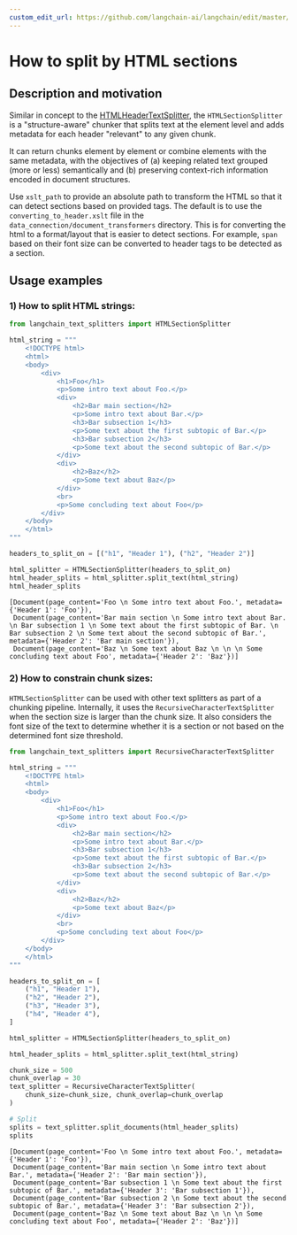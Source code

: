```yaml
---
custom_edit_url: https://github.com/langchain-ai/langchain/edit/master/docs/docs/how_to/HTML_section_aware_splitter.ipynb
---
```

# How to split by HTML sections
## Description and motivation
Similar in concept to the [HTMLHeaderTextSplitter](/docs/how_to/HTML_header_metadata_splitter), the `HTMLSectionSplitter` is a "structure-aware" chunker that splits text at the element level and adds metadata for each header "relevant" to any given chunk.

It can return chunks element by element or combine elements with the same metadata, with the objectives of (a) keeping related text grouped (more or less) semantically and (b) preserving context-rich information encoded in document structures.

Use `xslt_path` to provide an absolute path to transform the HTML so that it can detect sections based on provided tags. The default is to use the `converting_to_header.xslt` file in the `data_connection/document_transformers` directory. This is for converting the html to a format/layout that is easier to detect sections. For example, `span` based on their font size can be converted to header tags to be detected as a section.

## Usage examples
### 1) How to split HTML strings:


```python
from langchain_text_splitters import HTMLSectionSplitter

html_string = """
    <!DOCTYPE html>
    <html>
    <body>
        <div>
            <h1>Foo</h1>
            <p>Some intro text about Foo.</p>
            <div>
                <h2>Bar main section</h2>
                <p>Some intro text about Bar.</p>
                <h3>Bar subsection 1</h3>
                <p>Some text about the first subtopic of Bar.</p>
                <h3>Bar subsection 2</h3>
                <p>Some text about the second subtopic of Bar.</p>
            </div>
            <div>
                <h2>Baz</h2>
                <p>Some text about Baz</p>
            </div>
            <br>
            <p>Some concluding text about Foo</p>
        </div>
    </body>
    </html>
"""

headers_to_split_on = [("h1", "Header 1"), ("h2", "Header 2")]

html_splitter = HTMLSectionSplitter(headers_to_split_on)
html_header_splits = html_splitter.split_text(html_string)
html_header_splits
```



```output
[Document(page_content='Foo \n Some intro text about Foo.', metadata={'Header 1': 'Foo'}),
 Document(page_content='Bar main section \n Some intro text about Bar. \n Bar subsection 1 \n Some text about the first subtopic of Bar. \n Bar subsection 2 \n Some text about the second subtopic of Bar.', metadata={'Header 2': 'Bar main section'}),
 Document(page_content='Baz \n Some text about Baz \n \n \n Some concluding text about Foo', metadata={'Header 2': 'Baz'})]
```


### 2) How to constrain chunk sizes:

`HTMLSectionSplitter` can be used with other text splitters as part of a chunking pipeline. Internally, it uses the `RecursiveCharacterTextSplitter` when the section size is larger than the chunk size. It also considers the font size of the text to determine whether it is a section or not based on the determined font size threshold.


```python
from langchain_text_splitters import RecursiveCharacterTextSplitter

html_string = """
    <!DOCTYPE html>
    <html>
    <body>
        <div>
            <h1>Foo</h1>
            <p>Some intro text about Foo.</p>
            <div>
                <h2>Bar main section</h2>
                <p>Some intro text about Bar.</p>
                <h3>Bar subsection 1</h3>
                <p>Some text about the first subtopic of Bar.</p>
                <h3>Bar subsection 2</h3>
                <p>Some text about the second subtopic of Bar.</p>
            </div>
            <div>
                <h2>Baz</h2>
                <p>Some text about Baz</p>
            </div>
            <br>
            <p>Some concluding text about Foo</p>
        </div>
    </body>
    </html>
"""

headers_to_split_on = [
    ("h1", "Header 1"),
    ("h2", "Header 2"),
    ("h3", "Header 3"),
    ("h4", "Header 4"),
]

html_splitter = HTMLSectionSplitter(headers_to_split_on)

html_header_splits = html_splitter.split_text(html_string)

chunk_size = 500
chunk_overlap = 30
text_splitter = RecursiveCharacterTextSplitter(
    chunk_size=chunk_size, chunk_overlap=chunk_overlap
)

# Split
splits = text_splitter.split_documents(html_header_splits)
splits
```



```output
[Document(page_content='Foo \n Some intro text about Foo.', metadata={'Header 1': 'Foo'}),
 Document(page_content='Bar main section \n Some intro text about Bar.', metadata={'Header 2': 'Bar main section'}),
 Document(page_content='Bar subsection 1 \n Some text about the first subtopic of Bar.', metadata={'Header 3': 'Bar subsection 1'}),
 Document(page_content='Bar subsection 2 \n Some text about the second subtopic of Bar.', metadata={'Header 3': 'Bar subsection 2'}),
 Document(page_content='Baz \n Some text about Baz \n \n \n Some concluding text about Foo', metadata={'Header 2': 'Baz'})]
```


